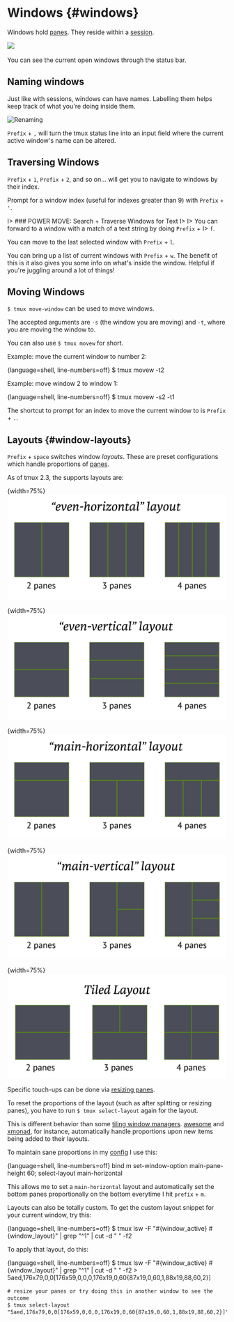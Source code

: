 # Windows {#windows}

Windows hold [panes](#panes). They reside within a [session](#sessions).

![](images/info/window.png)

You can see the current open windows through the status bar.

## Naming windows

Just like with sessions, windows can have names. Labelling them helps keep track
of what you're doing inside them.

![Renaming](images/06-window/rename.png)

`Prefix` + `,` will turn the tmux status line into an input field where the current
active window's name can be altered.

## Traversing Windows

`Prefix` + `1`, `Prefix` + `2`, and so on... will get you to navigate to windows
by their index.

Prompt for a window index (useful for indexes greater than 9) with `Prefix` +
`'`.

I> ### POWER MOVE: Search + Traverse Windows for Text
I> 
I> You can forward to a window with a match of a text string by doing `Prefix` +
I> `f`.

You can move to the last selected window with `Prefix` + `l`.

You can bring up a list of current windows with `Prefix` + `w`. The benefit of
this is it also gives you some info on what's inside the window. Helpful if
you're juggling around a lot of things!

## Moving Windows

`$ tmux move-window` can be used to move windows.

The accepted arguments are `-s` (the window you are moving) and `-t`, where you
are moving the window to.

You can also use `$ tmux movew` for short.

Example: move the current window to number 2:

{language=shell, line-numbers=off}
    $ tmux movew -t2

Example: move window 2 to window 1:

{language=shell, line-numbers=off}
    $ tmux movew -s2 -t1

The shortcut to prompt for an index to move the current window to is `Prefix` +
`.`.

## Layouts {#window-layouts}

`Prefix` + `space` switches window *layouts*. These are preset configurations
which handle proportions of [panes](#panes).

As of tmux 2.3, the supports layouts are:

{width=75%}
![](images/06-window/even-horizontal.png)

{width=75%}
![](images/06-window/even-vertical.png)

{width=75%}
![](images/06-window/main-horizontal.png)

{width=75%}
![](images/06-window/main-vertical.png)

{width=75%}
![](images/06-window/tiled.png)

Specific touch-ups can be done via [resizing panes](#resizing-panes).

To reset the proportions of the layout (such as after splitting or resizing
panes), you have to run `$ tmux select-layout` again for the layout.

This is different behavior than some [tiling window managers](https://en.wikipedia.org/wiki/Tiling_window_manager).
[awesome](https://awesomewm.org/) and [xmonad](http://xmonad.org/), for
instance, automatically handle proportions upon new items being added to their
layouts.

To maintain sane proportions in my [config](#config) I use this:

{language=shell, line-numbers=off}
    bind m set-window-option main-pane-height 60\; select-layout main-horizontal

This allows me to set a `main-horizontal` layout and automatically set the
bottom panes proportionally on the bottom everytime I hit `prefix` + `m`.

Layouts can also be totally custom. To get the custom layout snippet for your
current window, try this:

{language=shell, line-numbers=off}
    $ tmux lsw -F "#{window_active} #{window_layout}" | grep "^1" | cut -d " " -f2

To apply that layout, do this:

{language=shell, line-numbers=off}
    $ tmux lsw -F "#{window_active} #{window_layout}" | grep "^1" | cut -d " " -f2
    > 5aed,176x79,0,0[176x59,0,0,0,176x19,0,60{87x19,0,60,1,88x19,88,60,2}]

    # resize your panes or try doing this in another window to see the outcome
    $ tmux select-layout "5aed,176x79,0,0[176x59,0,0,0,176x19,0,60{87x19,0,60,1,88x19,88,60,2}]"
